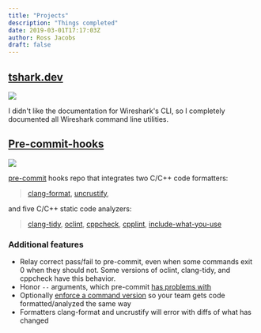 ```yaml
---
title: "Projects"
description: "Things completed"
date: 2019-03-01T17:17:03Z
author: Ross Jacobs
draft: false
---
```


## [tshark.dev](https://github.com/pocc/tshark.dev)

![](/img/projects/tshark.dev.png)

I didn't like the documentation for Wireshark's CLI, so I completely documented all Wireshark command line utilities. 



## [Pre-commit-hooks](https://github.com/pocc/pre-commit-hooks)

![](/img/projects/pre-commit-hooks.png)

[pre-commit](https://pre-commit.com) hooks repo that
integrates two C/C++ code formatters:
> [clang-format](https://clang.llvm.org/docs/ClangFormatStyleOptions.html),
[uncrustify](http://uncrustify.sourceforge.net/),

and five C/C++ static code analyzers:
> [clang-tidy](https://clang.llvm.org/extra/clang-tidy/),
[oclint](http://oclint.org/),
[cppcheck](http://cppcheck.sourceforge.net/),
[cpplint](https://github.com/cpplint/cpplint),
[include-what-you-use](https://github.com/include-what-you-use/include-what-you-use)

### Additional features

* Relay correct pass/fail to pre-commit, even when some commands exit 0 when they should not. Some versions of oclint, clang-tidy, and cppcheck have this behavior.
* Honor `--` arguments, which pre-commit [has problems with](https://github.com/pre-commit/pre-commit/issues/1000)
* Optionally [enforce a command version](https://github.com/pocc/pre-commit-hooks#special-flags-in-this-repo) so your team gets code formatted/analyzed the same way
* Formatters clang-format and uncrustify will error with diffs of what has changed
